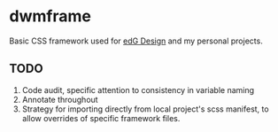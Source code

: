 # dwmframe
Basic CSS framework used for [edG Design](http://edgdesign.co) and my personal projects. 

## TODO 
1. Code audit, specific attention to consistency in variable naming
2. Annotate throughout
3. Strategy for importing directly from local project's scss manifest, to allow overrides of specific framework files. 
